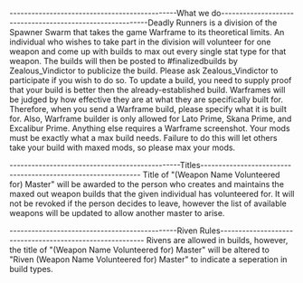 ----------------------------------------------What we do----------------------------------------------------------Deadly Runners is a division of the Spawner Swarm that takes the game Warframe to its theoretical limits.  An individual who wishes to take part in the division will volunteer for one weapon and come up with builds to max out every single stat type for that weapon.  The builds will then be posted to #finalizedbuilds by Zealous_Vindictor to publicize the build.  Please ask Zealous_Vindictor to participate if you wish to do so. To update a build, you need to supply proof that your build is better then the already-established build.  Warframes will be judged by how effective they are at what they are specifically built for.  Therefore, when you send a Warframe build, please specify what it is built for.  Also, Warframe builder is only allowed for Lato Prime, Skana Prime, and Excalibur Prime.  Anything else requires a Warframe screenshot.  Your mods must be exactly what a max build needs.  Failure to do this will  let others take your build with maxed mods, so please max your mods.

-----------------------------------------------Titles-------------------------------------------------------------
Title of "(Weapon Name Volunteered for) Master" will be awarded to the person who creates and maintains the maxed out weapon builds that the given individual has volunteered for.  It will not be revoked if the person decides to leave, however the list of available weapons will be updated to allow another master to arise.

----------------------------------------------Riven Rules---------------------------------------------------------
Rivens are allowed in builds, however, the title of "(Weapon Name Volunteered for) Master" will be altered to "Riven (Weapon Name Volunteered for) Master" to indicate a seperation in build types.
